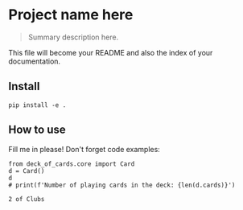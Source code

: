 # Project name here
> Summary description here.


This file will become your README and also the index of your documentation.

## Install

`pip install -e .`

## How to use

Fill me in please! Don't forget code examples:

```
from deck_of_cards.core import Card
d = Card()
d
# print(f'Number of playing cards in the deck: {len(d.cards)}')
```




    2 of Clubs


